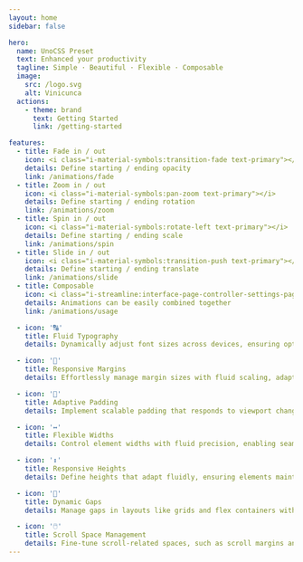 ```yaml
---
layout: home
sidebar: false

hero:
  name: UnoCSS Preset
  text: Enhanced your productivity
  tagline: Simple · Beautiful · Flexible · Composable
  image:
    src: /logo.svg
    alt: Vinicunca
  actions:
    - theme: brand
      text: Getting Started
      link: /getting-started

features:
  - title: Fade in / out
    icon: <i class="i-material-symbols:transition-fade text-primary"></i>
    details: Define starting / ending opacity
    link: /animations/fade
  - title: Zoom in / out
    icon: <i class="i-material-symbols:pan-zoom text-primary"></i>
    details: Define starting / ending rotation
    link: /animations/zoom
  - title: Spin in / out
    icon: <i class="i-material-symbols:rotate-left text-primary"></i>
    details: Define starting / ending scale
    link: /animations/spin
  - title: Slide in / out
    icon: <i class="i-material-symbols:transition-push text-primary"></i>
    details: Define starting / ending translate
    link: /animations/slide
  - title: Composable
    icon: <i class="i-streamline:interface-page-controller-settings-page-setting-square-triangle-circle-line-combination-variation text-primary"></i>
    details: Animations can be easily combined together
    link: /animations/usage

  - icon: '🔠'
    title: Fluid Typography
    details: Dynamically adjust font sizes across devices, ensuring optimal readability and aesthetic appeal without manual breakpoints.

  - icon: '📏'
    title: Responsive Margins
    details: Effortlessly manage margin sizes with fluid scaling, adapting to different screen sizes for consistent spacing and layout structure.

  - icon: '📐'
    title: Adaptive Padding
    details: Implement scalable padding that responds to viewport changes, maintaining balanced and proportional spacing in all elements.

  - icon: '↔️'
    title: Flexible Widths
    details: Control element widths with fluid precision, enabling seamless adjustments that respond intuitively to screen size variations.

  - icon: '↕️'
    title: Responsive Heights
    details: Define heights that adapt fluidly, ensuring elements maintain their intended proportions and alignment across various devices.

  - icon: '💠'
    title: Dynamic Gaps
    details: Manage gaps in layouts like grids and flex containers with fluid scalability, ensuring consistent and harmonious spacing.

  - icon: '🖱️'
    title: Scroll Space Management
    details: Fine-tune scroll-related spaces, such as scroll margins and padding, to enhance user experience in long or complex layouts.
---
```

